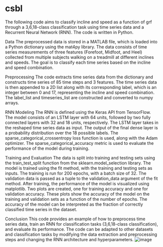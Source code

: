 # csbl

The following code aims to classify incline and speed as a function of grf through a 3,6,18-class classification task using time series data and 
a Recurrent Neural Network (RNN). The code is written in Python. 

Data
The preprocessed data is stored in a MATLAB file, which is loaded into a Python dictionary using the mat4py library. The data consists of time 
series measurements of three features (Forefoot, Midfoot, and Heel) collected from multiple subjects walking on a treadmill at different inclines 
and speeds. The goal is to classify each time series based on the incline and speed combination.

Preprocessing
The code extracts time series data from the dictionary and constructs time series of 85 time steps and 3 features. The time series data is 
then appended to a 2D list along with its corresponding label, which is an integer between 0 and 17, representing the incline and speed combination. 
The label_list and timeseries_list are constructed and converted to numpy arrays.

RNN Modeling
The RNN is defined using the Keras API from TensorFlow. The model consists of an LSTM layer with 64 units, followed by two fully connected layers
with 32 and 18 units, respectively. The LSTM layer takes in the reshaped time series data as input. The output of the final dense layer is a
probability distribution over the 18 possible labels. The sparse_categorical_crossentropy loss function is used, along with the Adam optimizer. 
The sparse_categorical_accuracy metric is used to evaluate the performance of the model during training.

Training and Evaluation
The data is split into training and testing sets using the train_test_split function from the sklearn.model_selection library. The model is trained using the fit method, with the training and testing sets as inputs. The training is run for 200 epochs, with a batch size of 32. The validation data is passed as a tuple to the validation_data argument of the fit method.
After training, the performance of the model is visualized using matplotlib. Two plots are created, one for training accuracy and one for validation accuracy. These plots show the accuracy of the model on the training and validation sets as a function of the number of epochs. The accuracy of the model can be interpreted as the fraction of correctly classified time series in the dataset.

Conclusion
This code provides an example of how to preprocess time series data, train an RNN for classification tasks (3,6,18-class classification), and evaluate its performance. The code can be adapted to other datasets and classification tasks by modifying the data extraction and preprocessing steps and changing the RNN architecture and hyperparameters.
![image](https://user-images.githubusercontent.com/126813118/222894352-61f795f4-d4fb-4f90-b1a6-bb8fa3cc04ba.png)
